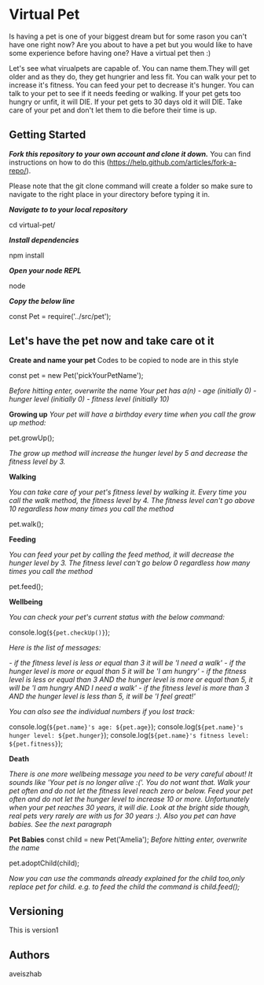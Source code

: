 # Virtual Pet
Is having a pet is one of your biggest dream but for some rason you can't have one right now? Are you about to have a pet but you would like to have some experience before having one? Have a virtual pet then :)

Let's see what virualpets are capable of. You can name them.They will get older and as they do, they get hungrier and less fit. You can walk your pet to increase it's fitness. You can feed your pet to decrease it's hunger. You can talk to your pet to see if it needs feeding or walking. If your pet gets too hungry or unfit, it will DIE. If your pet gets to 30 days old it will DIE. Take care of your pet and don't let them to die before their time is up.

## Getting Started

***Fork this repository to your own account and clone it down.***
 You can find instructions on how to do this (https://help.github.com/articles/fork-a-repo/). 

 Please note that the git clone command will create a folder so make sure to navigate to the right place in your directory before typing it in.

***Navigate to to your local repository***

cd virtual-pet/

***Install dependencies***

npm install

***Open your node REPL***

node

***Copy the below line***

const Pet = require('../src/pet');


## Let's have the pet now and take care ot it
**Create and name your pet**
Codes to be copied to node are in this style

const pet = new Pet('pickYourPetName');

*Before hitting enter, overwrite the name*
*Your pet has a(n)* 
 *- age (initially 0)*
 *- hunger level (initially 0)*
 *- fitness level (initially 10)*

**Growing up**
*Your pet will have a birthday every time when you call the grow up method:*

pet.growUp();

*The grow up method will increase the hunger level by 5 and decrease the fitness level by 3.*

**Walking**

*You can take care of your pet's fitness level by walking it. Every time you call the walk method, the fitness level by 4. The fitness level can't go above 10 regardless how many times you call the method*

pet.walk();

**Feeding**

*You can feed your pet by calling the feed method, it will decrease the hunger level by 3. The fitness level can't go below 0 regardless how many times you call the method*

pet.feed();

**Wellbeing**

*You can check your pet's current status with the below command:*

console.log(`${pet.checkUp()}`);

*Here is the list of messages:*

*- if the fitness level is less or equal than 3 it will be 'I need a  walk'*
*- if the hunger level is more or equal than 5 it will be 'I am hungry'*
*- if the fitness level is less or equal than 3 AND the hunger level is more or equal than 5, it will be 'I am hungry AND I need a walk'*
*- if the fitness level is more than 3 AND the hunger level is less than 5, it will be 'I feel great!'*

*You can also see the individual numbers if you lost track:*

console.log(`${pet.name}'s age: ${pet.age}`);
console.log(`${pet.name}'s hunger level: ${pet.hunger}`);
console.log(`${pet.name}'s fitness level: ${pet.fitness}`);

**Death**

*There is one more wellbeing message you need to be very careful about! It sounds like 'Your pet is no longer alive :('. You do not want that.*
*Walk your pet often and do not let the fitness level reach zero or below.*
*Feed your pet often and do not let the hunger level to increase 10 or more.*
*Unfortunately when your pet reaches 30 years, it will die. Look at the bright side though, real pets very rarely are with us for 30 years :). Also you pet can have babies. See the next paragraph*

**Pet Babies**
const child = new Pet('Amelia');
*Before hitting enter, overwrite the name*

pet.adoptChild(child);

*Now you can use the commands already explained for the child too,only replace pet for child. e.g. to feed the child the command is child.feed();*



## Versioning

This is version1

## Authors

aveiszhab